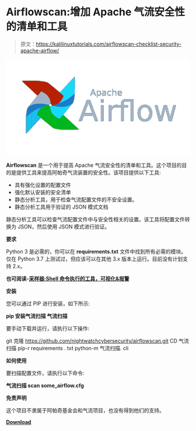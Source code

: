 # Airflowscan:增加 Apache 气流安全性的清单和工具

> 原文：<https://kalilinuxtutorials.com/airflowscan-checklist-security-apache-airflow/>

[![Airflowscan : Checklist & Tools For Increasing Security Of Apache Airflow](img/71a7b7b1cc79c8d9cb1018e85ec59918.png "Airflowscan : Checklist & Tools For Increasing Security Of Apache Airflow")](https://1.bp.blogspot.com/-kfztdEmu1Ik/XVZqFftzq8I/AAAAAAAAB-8/eaSYBqMYFfIBaW2vgZAI5XPVLGda4QoigCLcBGAs/s1600/Airflowscan%25281%2529.png)

**Airflowscan** 是一个用于提高 Apache 气流安全性的清单和工具。这个项目的目的是提供工具来提高阿帕奇气流装置的安全性。该项目提供以下工具:

*   具有强化设置的配置文件
*   强化默认安装的安全清单
*   静态分析工具，用于检查气流配置文件的不安全设置。
*   静态分析工具用于验证的 JSON 模式文档

静态分析工具可以检查气流配置文件中与安全性相关的设置。该工具将配置文件转换为 JSON，然后使用 JSON 模式进行验证。

**要求**

Python 3 是必需的，你可以在 **requirements.txt** 文件中找到所有必需的模块。仅在 Python 3.7 上测试过，但应该可以在其他 3.x 版本上运行。目前没有计划支持 2.x。

**也可阅读-[采样器:Shell 命令执行的工具，可视化&报警](https://kalilinuxtutorials.com/sampler-shell-commands-execution-visualization-alerting/)**

**安装**

您可以通过 PIP 进行安装，如下所示:

**pip 安装气流扫描
气流扫描**

要手动下载并运行，请执行以下操作:

git 克隆 https://github.com/nightwatchcybersecurity/airflowscan.git
CD 气流扫描
pip-r requirements . txt
python-m 气流扫描. cli

**如何使用**

要扫描配置文件，请执行以下命令:

**气流扫描 scan some_airflow.cfg**

**免责声明**

这个项目不隶属于阿帕奇基金会和气流项目，也没有得到他们的支持。

[**Download**](https://github.com/nightwatchcybersecurity/airflowscan)